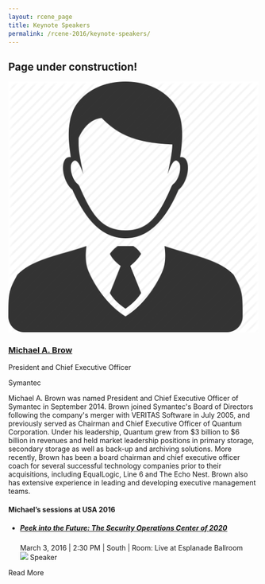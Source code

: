 ```yaml
---
layout: rcene_page
title: Keynote Speakers
permalink: /rcene-2016/keynote-speakers/
---
```


## Page under construction!
<div class="group keynote_speaker_list">
  <a class="photo" href="http://www.rsaconference.com/events/us16/speakers/michael-a-brown?webSyncID=9a0cd976-7857-0065-e1a9-94972b71e3a9&amp;sessionGUID=5782bde2-e29e-2099-87a2-cac45c507d16&amp;_ga=1.61118699.699589316.1467026608">
	 <img src="/images/rcene-2016/boy-512.png" alt="Michael A. Brown">
   </a>
  <div class="dossier">
    <div class="bio">
      <h3>
        <a href="http://www.rsaconference.com/events/us16/speakers/michael-a-brown?webSyncID=9a0cd976-7857-0065-e1a9-94972b71e3a9&amp;sessionGUID=5782bde2-e29e-2099-87a2-cac45c507d16">
          Michael A. Brow</a>
      </h3>
      <div class="title">
      <p> President and Chief Executive Officer </p>
      <p> Symantec</p>
    </div>
	   Michael A. Brown was named President and Chief Executive
      Officer of Symantec in September 2014. Brown joined Symantec's Board of
      Directors following the company's merger with VERITAS Software in July
      2005, and previously served as Chairman and Chief Executive Officer of
      Quantum Corporation. Under his leadership, Quantum grew from $3 billion
      to $6 billion in revenues and held market leadership positions in
      primary storage, secondary storage as well as back-up and archiving
      solutions. More recently, Brown has been a board chairman and chief
      executive officer coach for several successful technology companies
      prior to their acquisitions, including EqualLogic, Line 6 and The Echo
      Nest. Brown also has extensive experience in leading and developing
      executive management teams.
		    <div class="sessions">
				    <h4> Michael’s sessions at USA 2016							</h4>
						      <ul>
                    <li>
  										<h5>
  											<a href="http://www.rsaconference.com/events/us16/agenda/sessions/2725/peek-into-the-future-the-security-operations-center?webSyncID=9a0cd976-7857-0065-e1a9-94972b71e3a9&amp;sessionGUID=5782bde2-e29e-2099-87a2-cac45c507d16">Peek into the Future: The Security Operations Center of 2020 </a>
  										</h5>
  										<div class="meta">
  										          March 3, 2016 | 2:30 PM | South | Room: Live at Esplanade Ballroom											
                      </div>
  										<div class="role">
                        <img src="Keynotes%20-%20Security%20Experts%20%7C%20RSA%20Conference%202016_files/speaker.png">
                        Speaker
                      </div>
  									</li>
									</ul>
			</div>
		</div>
		<p class="read" data-expand="Read Less"> Read More </p>
  </div>
</div>		
